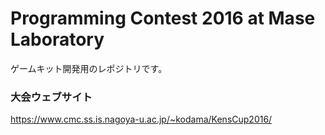 # Programming Contest 2016 at Mase Laboratory

ゲームキット開発用のレポジトリです。

### 大会ウェブサイト
https://www.cmc.ss.is.nagoya-u.ac.jp/~kodama/KensCup2016/
